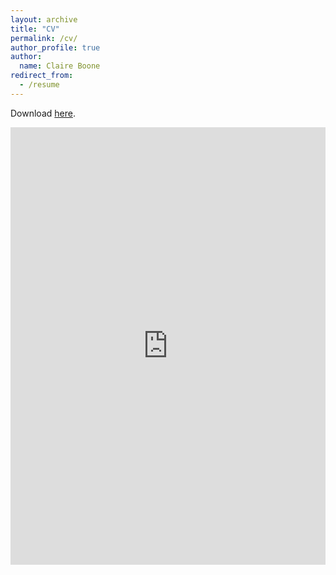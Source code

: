 ```yaml
---
layout: archive
title: "CV"
permalink: /cv/
author_profile: true
author:
  name: Claire Boone
redirect_from:
  - /resume
---
```

<meta name="description" content="Claire Boone's CV.">

Download [here](https://claireboone.github.io/files/cv.pdf). <br/>


[//]: # (<iframe src="http://docs.google.com/gview?url=https://claireboone.github.io/files/CBoone_CV.pdf&embedded=true" style="width:718px; height:700px;" frameborder="0"></iframe>)

<iframe src="https://docs.google.com/gview?url=https://claireboone.github.io/files/CBoone_CV.pdf&embedded=true" style="width:100%; height:700px" frameborder="0"></iframe>


